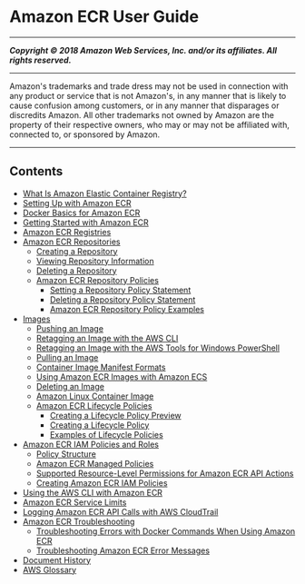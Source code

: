# Amazon ECR User Guide

-----
*****Copyright &copy; 2018 Amazon Web Services, Inc. and/or its affiliates. All rights reserved.*****

-----
Amazon's trademarks and trade dress may not be used in 
     connection with any product or service that is not Amazon's, 
     in any manner that is likely to cause confusion among customers, 
     or in any manner that disparages or discredits Amazon. All other 
     trademarks not owned by Amazon are the property of their respective
     owners, who may or may not be affiliated with, connected to, or 
     sponsored by Amazon.

-----
## Contents
+ [What Is Amazon Elastic Container Registry?](what-is-ecr.md)
+ [Setting Up with Amazon ECR](get-set-up-for-amazon-ecr.md)
+ [Docker Basics for Amazon ECR](docker-basics.md)
+ [Getting Started with Amazon ECR](ECR_GetStarted.md)
+ [Amazon ECR Registries](Registries.md)
+ [Amazon ECR Repositories](Repositories.md)
   + [Creating a Repository](repository-create.md)
   + [Viewing Repository Information](repository-info.md)
   + [Deleting a Repository](repository-delete.md)
   + [Amazon ECR Repository Policies](RepositoryPolicies.md)
      + [Setting a Repository Policy Statement](set-repository-policy.md)
      + [Deleting a Repository Policy Statement](delete-repository-policy.md)
      + [Amazon ECR Repository Policy Examples](RepositoryPolicyExamples.md)
+ [Images](images.md)
   + [Pushing an Image](docker-push-ecr-image.md)
   + [Retagging an Image with the AWS CLI](retag-aws-cli.md)
   + [Retagging an Image with the AWS Tools for Windows PowerShell](retag-powershell.md)
   + [Pulling an Image](docker-pull-ecr-image.md)
   + [Container Image Manifest Formats](image-manifest-formats.md)
   + [Using Amazon ECR Images with Amazon ECS](ECR_on_ECS.md)
   + [Deleting an Image](delete_image.md)
   + [Amazon Linux Container Image](amazon_linux_container_image.md)
   + [Amazon ECR Lifecycle Policies](LifecyclePolicies.md)
      + [Creating a Lifecycle Policy Preview](lpp_creation.md)
      + [Creating a Lifecycle Policy](lp_creation.md)
      + [Examples of Lifecycle Policies](lifecycle_policy_examples.md)
+ [Amazon ECR IAM Policies and Roles](ECR_IAM_policies.md)
   + [Policy Structure](iam-policy-structure.md)
   + [Amazon ECR Managed Policies](ecr_managed_policies.md)
   + [Supported Resource-Level Permissions for Amazon ECR API Actions](ecr-supported-iam-actions-resources.md)
   + [Creating Amazon ECR IAM Policies](ECR_IAM_user_policies.md)
+ [Using the AWS CLI with Amazon ECR](ECR_AWSCLI.md)
+ [Amazon ECR Service Limits](service_limits.md)
+ [Logging Amazon ECR API Calls with AWS CloudTrail](logging-using-cloudtrail.md)
+ [Amazon ECR Troubleshooting](troubleshooting.md)
   + [Troubleshooting Errors with Docker Commands When Using Amazon ECR](common-errors-docker.md)
   + [Troubleshooting Amazon ECR Error Messages](common-errors.md)
+ [Document History](doc-history.md)
+ [AWS Glossary](glossary.md)